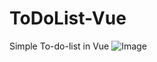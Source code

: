 # ToDoList-Vue

Simple To-do-list in Vue
![Image](blob:https://vercel.com/86ee035f-6f47-41c3-9b09-d741df11eb9b)
